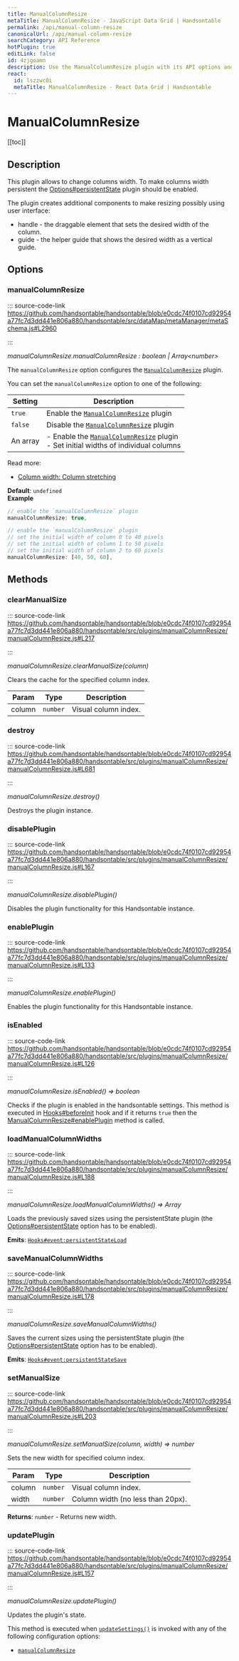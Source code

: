 ```yaml
---
title: ManualColumnResize
metaTitle: ManualColumnResize - JavaScript Data Grid | Handsontable
permalink: /api/manual-column-resize
canonicalUrl: /api/manual-column-resize
searchCategory: API Reference
hotPlugin: true
editLink: false
id: 4zjgoamn
description: Use the ManualColumnResize plugin with its API options and methods to let your users manually change column widths using Handsontable's interface.
react:
  id: lszzwc0i
  metaTitle: ManualColumnResize - React Data Grid | Handsontable
---
```


# ManualColumnResize

[[toc]]

## Description

This plugin allows to change columns width. To make columns width persistent the [Options#persistentState](@/api/options.md#persistentstate)
plugin should be enabled.

The plugin creates additional components to make resizing possibly using user interface:
- handle - the draggable element that sets the desired width of the column.
- guide - the helper guide that shows the desired width as a vertical guide.


## Options

### manualColumnResize
  
::: source-code-link https://github.com/handsontable/handsontable/blob/e0cdc74f0107cd92954a77fc7d3dd441e806a880/handsontable/src/dataMap/metaManager/metaSchema.js#L2960

:::

_manualColumnResize.manualColumnResize : boolean | Array&lt;number&gt;_

The `manualColumnResize` option configures the [`ManualColumnResize`](@/api/manualColumnResize.md) plugin.

You can set the `manualColumnResize` option to one of the following:

| Setting  | Description                                                                                                           |
| -------- | --------------------------------------------------------------------------------------------------------------------- |
| `true`   | Enable the [`ManualColumnResize`](@/api/manualColumnResize.md) plugin                                                 |
| `false`  | Disable the [`ManualColumnResize`](@/api/manualColumnResize.md) plugin                                                |
| An array | - Enable the [`ManualColumnResize`](@/api/manualColumnResize.md) plugin<br>- Set initial widths of individual columns |

Read more:
- [Column width: Column stretching](@/guides/columns/column-width/column-width.md#column-stretching)

**Default**: <code>undefined</code>  
**Example**  
```js
// enable the `manualColumnResize` plugin
manualColumnResize: true,

// enable the `manualColumnResize` plugin
// set the initial width of column 0 to 40 pixels
// set the initial width of column 1 to 50 pixels
// set the initial width of column 2 to 60 pixels
manualColumnResize: [40, 50, 60],
```

## Methods

### clearManualSize
  
::: source-code-link https://github.com/handsontable/handsontable/blob/e0cdc74f0107cd92954a77fc7d3dd441e806a880/handsontable/src/plugins/manualColumnResize/manualColumnResize.js#L217

:::

_manualColumnResize.clearManualSize(column)_

Clears the cache for the specified column index.


| Param | Type | Description |
| --- | --- | --- |
| column | `number` | Visual column index. |



### destroy
  
::: source-code-link https://github.com/handsontable/handsontable/blob/e0cdc74f0107cd92954a77fc7d3dd441e806a880/handsontable/src/plugins/manualColumnResize/manualColumnResize.js#L681

:::

_manualColumnResize.destroy()_

Destroys the plugin instance.



### disablePlugin
  
::: source-code-link https://github.com/handsontable/handsontable/blob/e0cdc74f0107cd92954a77fc7d3dd441e806a880/handsontable/src/plugins/manualColumnResize/manualColumnResize.js#L167

:::

_manualColumnResize.disablePlugin()_

Disables the plugin functionality for this Handsontable instance.



### enablePlugin
  
::: source-code-link https://github.com/handsontable/handsontable/blob/e0cdc74f0107cd92954a77fc7d3dd441e806a880/handsontable/src/plugins/manualColumnResize/manualColumnResize.js#L133

:::

_manualColumnResize.enablePlugin()_

Enables the plugin functionality for this Handsontable instance.



### isEnabled
  
::: source-code-link https://github.com/handsontable/handsontable/blob/e0cdc74f0107cd92954a77fc7d3dd441e806a880/handsontable/src/plugins/manualColumnResize/manualColumnResize.js#L126

:::

_manualColumnResize.isEnabled() ⇒ boolean_

Checks if the plugin is enabled in the handsontable settings. This method is executed in [Hooks#beforeInit](@/api/hooks.md#beforeinit)
hook and if it returns `true` then the [ManualColumnResize#enablePlugin](@/api/manualColumnResize.md#enableplugin) method is called.



### loadManualColumnWidths
  
::: source-code-link https://github.com/handsontable/handsontable/blob/e0cdc74f0107cd92954a77fc7d3dd441e806a880/handsontable/src/plugins/manualColumnResize/manualColumnResize.js#L188

:::

_manualColumnResize.loadManualColumnWidths() ⇒ Array_

Loads the previously saved sizes using the persistentState plugin (the [Options#persistentState](@/api/options.md#persistentstate) option has to be enabled).

**Emits**: [`Hooks#event:persistentStateLoad`](@/api/hooks.md#persistentstateload)  


### saveManualColumnWidths
  
::: source-code-link https://github.com/handsontable/handsontable/blob/e0cdc74f0107cd92954a77fc7d3dd441e806a880/handsontable/src/plugins/manualColumnResize/manualColumnResize.js#L178

:::

_manualColumnResize.saveManualColumnWidths()_

Saves the current sizes using the persistentState plugin (the [Options#persistentState](@/api/options.md#persistentstate) option has to be enabled).

**Emits**: [`Hooks#event:persistentStateSave`](@/api/hooks.md#persistentstatesave)  


### setManualSize
  
::: source-code-link https://github.com/handsontable/handsontable/blob/e0cdc74f0107cd92954a77fc7d3dd441e806a880/handsontable/src/plugins/manualColumnResize/manualColumnResize.js#L203

:::

_manualColumnResize.setManualSize(column, width) ⇒ number_

Sets the new width for specified column index.


| Param | Type | Description |
| --- | --- | --- |
| column | `number` | Visual column index. |
| width | `number` | Column width (no less than 20px). |


**Returns**: `number` - Returns new width.  

### updatePlugin
  
::: source-code-link https://github.com/handsontable/handsontable/blob/e0cdc74f0107cd92954a77fc7d3dd441e806a880/handsontable/src/plugins/manualColumnResize/manualColumnResize.js#L157

:::

_manualColumnResize.updatePlugin()_

Updates the plugin's state.

This method is executed when [`updateSettings()`](@/api/core.md#updatesettings) is invoked with any of the following configuration options:
 - [`manualColumnResize`](@/api/options.md#manualcolumnresize)



